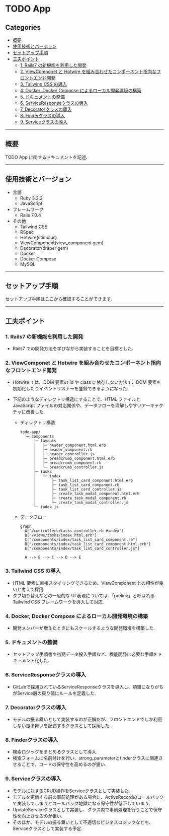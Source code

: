 # TODO App<!-- omit in toc -->

## Categories<!-- omit in toc -->

- [概要](#概要)
- [使用技術とバージョン](#使用技術とバージョン)
- [セットアップ手順](#セットアップ手順)
- [工夫ポイント](#工夫ポイント)
  - [1. Rails7 の新機能を利用した開発](#1-rails7-の新機能を利用した開発)
  - [2. ViewComponet と Hotwire を組み合わせたコンポーネント指向なフロントエンド開発](#2-viewcomponet-と-hotwire-を組み合わせたコンポーネント指向なフロントエンド開発)
  - [3. Tailwind CSS の導入](#3-tailwind-css-の導入)
  - [4. Docker, Docker Compose によるローカル開発環境の構築](#4-docker-docker-compose-によるローカル開発環境の構築)
  - [5. ドキュメントの整備](#5-ドキュメントの整備)
  - [6. ServiceResponseクラスの導入](#6-serviceresponseクラスの導入)
  - [7. Decoratorクラスの導入](#7-decoratorクラスの導入)
  - [8. Finderクラスの導入](#8-finderクラスの導入)
  - [9. Serviceクラスの導入](#9-serviceクラスの導入)

---

## 概要

TODO App に関するドキュメントを記述.

---

## 使用技術とバージョン

- 言語
  - Ruby 3.2.2
  - JavaScript
- フレームワーク
  - Rails 7.0.4
- その他
  - Tailwind CSS
  - RSpec
  - Hotwire(stimulus)
  - ViewComponent(view_component gem)
  - Decorator(draper gem)
  - Docker
  - Docker Compose
  - MySQL

---

## セットアップ手順

セットアップ手順は[ここ]('../../doc/install/index.md)から確認することができます.

---

## 工夫ポイント

### 1. Rails7 の新機能を利用した開発

- Rails7 での開発方法を学びながら実装することを目標とした.

### 2. ViewComponet と Hotwire を組み合わせたコンポーネント指向なフロントエンド開発

- Hotwire では、DOM 要素の id や class に依存しない方法で、DOM 要素を初期化したりイベントリスナーを登録できるようになった.
- 下記のようなディレクトリ構造にすることで、HTML ファイルと JavaScript ファイルの対応関係や、データフローを理解しやすいアーキテクチャに改善した.

  - ディレクトリ構造

    ```shell
    todo-app/
      └─ components
          ├─ layouts
          │   ├─ header_component.html.erb
          │   ├─ header_component.rb
          │   ├─ header_controller.js
          │   ├─ breadcrumb_component.html.erb
          │   ├─ breadcrumb_component.rb
          │   └─ breadcrumb_controller.js
          ├─ tasks
          │   └─ index
          │       ├─ task_list_card_component.html.erb
          │       ├─ task_list_card_component.rb
          │       ├─ task_list_card_controller.js
          │       ├─ create_task_modal_component.html.erb
          │       ├─ create_task_modal_component.rb
          │       └─ create_task_modal_controller.js
          └─ index.js
    ```

  - データフロー

    ```mermaid
    graph
      A["/controllers/tasks_controller.rb #index"]
      B["/views/tasks/index.html.erb"]
      C["/components/index/task_list_card_component.rb"]
      D["/components/index/task_list_card_component.html.erb"]
      E["/components/index/task_list_card_controller.js"]

      A --> B --> C --> D --> E
    ```

### 3. Tailwind CSS の導入

- HTML 要素に直接スタイリングできるため、ViewComponent との相性が良いと考えて採用.
- タブ切り替えなどの一般的な UI 表現については、「preline」と呼ばれる Tailwind CSS フレームワークを導入して対応.

### 4. Docker, Docker Compose によるローカル開発環境の構築

- 開発メンバーが増えたときにもスケールするような開発環境を構築した.

### 5. ドキュメントの整備

- セットアップ手順書や初期データ投入手順など、機能開発に必要な手順をドキュメント化した.

### 6. ServiceResponseクラスの導入

- GitLabで採用されているServiceResponseクラスを導入し、煩雑になりがちがService層の戻り値にルールを定義した.

### 7. Decoratorクラスの導入

- モデルの振る舞いとして実装するのが正解だが、フロントエンドでしか利用しない振る舞いを記述するクラスとして採用した.

### 8. Finderクラスの導入

- 検索ロジックをまとめるクラスとして導入.
- 検索フォームに名前付けを行い、strong_parameterとfinderクラスに関連させることで、コードの保守性を高めるのが狙い.

### 9. Serviceクラスの導入

- モデルに対するCRUD操作をServiceクラスとして実装した.
- モデルを更新する前の事前処理がある場合に、ActiveRecordのコールバックで実装してしまうとコールバック地獄になる保守性が低下していまう.
- UpdateServiceクラスとして実装し、クラス内で事前処理を行うことで保守性を向上させるのが狙い.
- そのほか、モデルの振る舞いとして不適切なビジネスロジックなどを、Serviceクラスとして実装する予定.